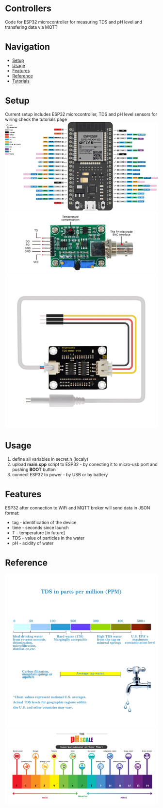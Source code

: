 # Controllers
Code for ESP32 microcontroller for measuring TDS and pH level and transfering data via MQTT

# Navigation
- [Setup](#setup)
- [Usage](#usage)
- [Features](#features)
- [Reference](#reference)
- [Tutorials](./tutorials/README.md)

# Setup

Current setup includes ESP32 microcontroller, TDS and pH level sensors for wiring check the tutorials page
![ESP32-microcontroller](./images/ESP32-38-PIN.jpg)
![pH level connector](./images/bnc-ph.jpg)
![ESP32-microcontroller](./images/tds.jpg)

# Usage

1) define all variables in secret.h (localy)
2) upload **main.cpp** script to ESP32 - by conecting it to micro-usb port and pushing **BOOT** button
3) connect ESP32 to power - by USB or by battery

# Features

ESP32 after connection to WiFi and MQTT broker will send data in JSON format:

- tag - identification of the device
- time - seconds since launch
- T - temperature [in future]
- TDS - value of particles in the water
- pH - acidity of water

# Reference

![TDS scale](./images/TDS_scale.jpg)
![pH scale](./images/pH_scale.jpg)

